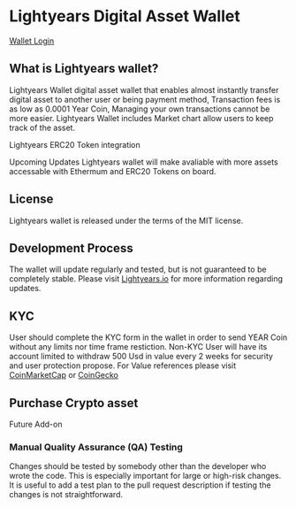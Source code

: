 Lightyears Digital Asset Wallet 
=====================================

[Wallet Login](https://wallet.lightyears.io)

What is Lightyears wallet?
----------------

Lightyears Wallet digital asset wallet that enables almost instantly transfer digital asset to
another user or being payment method, Transaction fees is as low as 0.0001 Year Coin,
Managing your own transactions cannot be more easier. Lightyears Wallet includes 
Market chart allow users to keep track of the asset.


Lightyears ERC20 Token integration 

Upcoming Updates Lightyears wallet will make avaliable with more assets accessable 
with Ethermum and ERC20 Tokens on board.


License
-------

Lightyears wallet is released under the terms of the MIT license. 

Development Process
-------------------

The wallet will update regularly and tested, but is not guaranteed to be
completely stable. Please visit [Lightyears.io](https://www.lightyears.io) for more information regarding updates.


KYC 
-------

User should complete the KYC form in the wallet in order to send YEAR Coin without any limits nor time frame restiction.
Non-KYC User will have its account limited to withdraw 500 Usd in value every 2 weeks for security and user protection propose.
For Value references please visit [CoinMarketCap](https://coinmarketcap.com/currencies/lightyears) or [CoinGecko](https://www.coingecko.com/en/coins/lightyears)

Purchase Crypto asset  
-------
Future Add-on 

### Manual Quality Assurance (QA) Testing

Changes should be tested by somebody other than the developer who wrote the
code. This is especially important for large or high-risk changes. It is useful
to add a test plan to the pull request description if testing the changes is
not straightforward.
